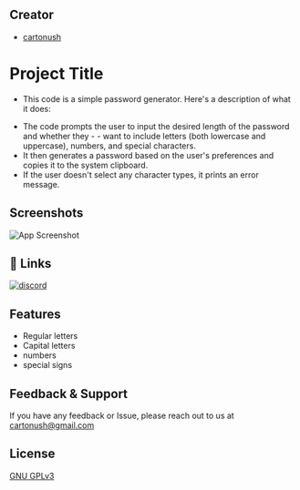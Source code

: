 
## Creator

- [cartonush](https://github.com/cartonush)


# Project Title
* This code is a simple password generator. Here's a description of what it does:


- The code prompts the user to input the desired length of the password and whether they - - want to include letters (both lowercase and uppercase), numbers, and special characters.
- It then generates a password based on the user's preferences and copies it to the system clipboard.
- If the user doesn't select any character types, it prints an error message.


## Screenshots

![App Screenshot](https://media.discordapp.net/attachments/1165415747384770630/1223018900220936232/Screenshot_701.png?ex=6618541c&is=6605df1c&hm=ed158e7d38443648bf21c9ccbcc228a4b0f63d2c72b23fa8db8f552a61fe00f1&=&format=webp&quality=lossless&width=584&height=327)


## 🔗 Links

[![discord](https://img.shields.io/badge/discord-7289DA?style=for-the-badge&logo=discord&logoColor=white)](https://discord.gg/GFwxsV4zPR)

## Features

- Regular letters
- Capital letters
- numbers
- special signs


## Feedback & Support

If you have any feedback or Issue, please reach out to us at cartonush@gmail.com


## License

[GNU GPLv3](https://github.com/cartonush/Random-Password-Generator/blob/main/README.md)

